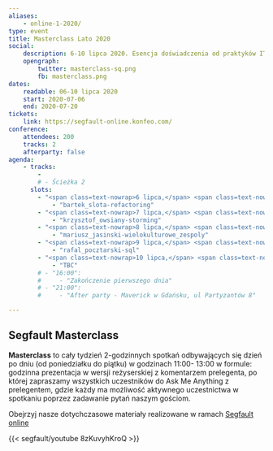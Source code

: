 ```yaml
---
aliases:
    - online-1-2020/
type: event
title: Masterclass Lato 2020
social:
    description: 6-10 lipca 2020. Esencja doświadczenia od praktyków IT na wyciągnięcie ręki.
    opengraph:
        twitter: masterclass-sq.png
        fb: masterclass.png
dates: 
    readable: 06-10 lipca 2020
    start: 2020-07-06
    end: 2020-07-20
tickets: 
    link: https://segfault-online.konfeo.com/
conference:
    attendees: 200
    tracks: 2
    afterparty: false
agenda:
    - tracks: 
        - 
        # - Ścieżka 2
      slots:
        - "<span class=text-nowrap>6 lipca,</span> <span class=text-nowrap>11:00 - 12:30</span>":
            - "bartek_slota-refactoring"
        - "<span class=text-nowrap>7 lipca,</span> <span class=text-nowrap>11:00 - 12:30</span>":
            - "krzysztof_owsiany-storming"
        - "<span class=text-nowrap>8 lipca,</span> <span class=text-nowrap>11:00 - 12:30</span>":
            - "mariusz_jasinski-wielokulturowe_zespoly"
        - "<span class=text-nowrap>9 lipca,</span> <span class=text-nowrap>11:00 - 12:30</span>":
            - "rafal_pocztarski-sql"                                    
        - "<span class=text-nowrap>10 lipca,</span> <span class=text-nowrap>11:00 - 12:30</span>":
            - "TBC"
        # - "16:00":
        #     - "Zakończenie pierwszego dnia"
        # - "21:00":
        #     - "After party - Maverick w Gdańsku, ul Partyzantów 8"

---
```


## Segfault Masterclass

**Masterclass** to cały tydzień 2-godzinnych spotkań odbywających się dzień po dniu (od poniedziałku do piątku) w godzinach 11:00- 13:00 w formule: godzinna prezentacja w wersji reżyserskiej z komentarzem prelegenta, po której zapraszamy wszystkich uczestników do Ask Me Anything z prelegentem, gdzie każdy ma możliwość aktywnego uczestnictwa w spotkaniu poprzez zadawanie pytań naszym gościom.

Obejrzyj nasze dotychczasowe materiały realizowane w ramach <a href="https://www.youtube.com/playlist?list=PLSx7O0TzhRJbPczoxwKr90_YdsWff1qmo">Segfault online</a>

{{< segfault/youtube 8zKuvyhKroQ >}}